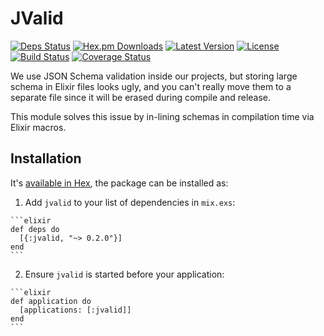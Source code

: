 # JValid

[![Deps Status](https://beta.hexfaktor.org/badge/all/github/Nebo15/jvalid.svg)](https://beta.hexfaktor.org/github/Nebo15/jvalid) [![Hex.pm Downloads](https://img.shields.io/hexpm/dw/jvalid.svg?maxAge=3600)](https://hex.pm/packages/jvalid) [![Latest Version](https://img.shields.io/hexpm/v/jvalid.svg?maxAge=3600)](https://hex.pm/packages/jvalid) [![License](https://img.shields.io/hexpm/l/jvalid.svg?maxAge=3600)](https://hex.pm/packages/jvalid) [![Build Status](https://travis-ci.org/Nebo15/jvalid.svg?branch=master)](https://travis-ci.org/Nebo15/jvalid) [![Coverage Status](https://coveralls.io/repos/github/Nebo15/jvalid/badge.svg?branch=master)](https://coveralls.io/github/Nebo15/jvalid?branch=master)

We use JSON Schema validation inside our projects, but storing large schema in Elixir files looks ugly, and you can't really move them to a separate file since it will be erased during compile and release.

This module solves this issue by in-lining schemas in compilation time via Elixir macros.

## Installation

It's [available in Hex](https://hex.pm/packages/jvalid), the package can be installed as:

  1. Add `jvalid` to your list of dependencies in `mix.exs`:

    ```elixir
    def deps do
      [{:jvalid, "~> 0.2.0"}]
    end
    ```

  2. Ensure `jvalid` is started before your application:

    ```elixir
    def application do
      [applications: [:jvalid]]
    end
    ```

